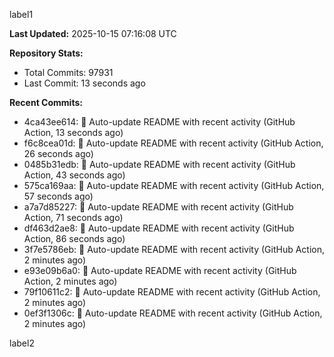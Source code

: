 
label1 
<!-- ACTIVITY_START -->
**Last Updated:** 2025-10-15 07:16:08 UTC

**Repository Stats:**
- Total Commits: 97931
- Last Commit: 13 seconds ago

**Recent Commits:**
- 4ca43ee614: 🤖 Auto-update README with recent activity (GitHub Action, 13 seconds ago)
- f6c8cea01d: 🤖 Auto-update README with recent activity (GitHub Action, 26 seconds ago)
- 0485b31edb: 🤖 Auto-update README with recent activity (GitHub Action, 43 seconds ago)
- 575ca169aa: 🤖 Auto-update README with recent activity (GitHub Action, 57 seconds ago)
- a7a7d85227: 🤖 Auto-update README with recent activity (GitHub Action, 71 seconds ago)
- df463d2ae8: 🤖 Auto-update README with recent activity (GitHub Action, 86 seconds ago)
- 3f7e5786eb: 🤖 Auto-update README with recent activity (GitHub Action, 2 minutes ago)
- e93e09b6a0: 🤖 Auto-update README with recent activity (GitHub Action, 2 minutes ago)
- 79f10611c2: 🤖 Auto-update README with recent activity (GitHub Action, 2 minutes ago)
- 0ef3f1306c: 🤖 Auto-update README with recent activity (GitHub Action, 2 minutes ago)
<!-- ACTIVITY_END -->

label2
